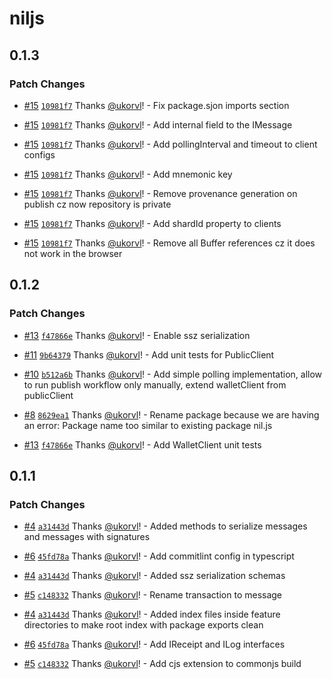 # niljs

## 0.1.3

### Patch Changes

- [#15](https://github.com/NilFoundation/nil.js/pull/15) [`10981f7`](https://github.com/NilFoundation/nil.js/commit/10981f7b2335847d93b71c900686e6625e818fa7) Thanks [@ukorvl](https://github.com/ukorvl)! - Fix package.sjon imports section

- [#15](https://github.com/NilFoundation/nil.js/pull/15) [`10981f7`](https://github.com/NilFoundation/nil.js/commit/10981f7b2335847d93b71c900686e6625e818fa7) Thanks [@ukorvl](https://github.com/ukorvl)! - Add internal field to the IMessage

- [#15](https://github.com/NilFoundation/nil.js/pull/15) [`10981f7`](https://github.com/NilFoundation/nil.js/commit/10981f7b2335847d93b71c900686e6625e818fa7) Thanks [@ukorvl](https://github.com/ukorvl)! - Add pollingInterval and timeout to client configs

- [#15](https://github.com/NilFoundation/nil.js/pull/15) [`10981f7`](https://github.com/NilFoundation/nil.js/commit/10981f7b2335847d93b71c900686e6625e818fa7) Thanks [@ukorvl](https://github.com/ukorvl)! - Add mnemonic key

- [#15](https://github.com/NilFoundation/nil.js/pull/15) [`10981f7`](https://github.com/NilFoundation/nil.js/commit/10981f7b2335847d93b71c900686e6625e818fa7) Thanks [@ukorvl](https://github.com/ukorvl)! - Remove provenance generation on publish cz now repository is private

- [#15](https://github.com/NilFoundation/nil.js/pull/15) [`10981f7`](https://github.com/NilFoundation/nil.js/commit/10981f7b2335847d93b71c900686e6625e818fa7) Thanks [@ukorvl](https://github.com/ukorvl)! - Add shardId property to clients

- [#15](https://github.com/NilFoundation/nil.js/pull/15) [`10981f7`](https://github.com/NilFoundation/nil.js/commit/10981f7b2335847d93b71c900686e6625e818fa7) Thanks [@ukorvl](https://github.com/ukorvl)! - Remove all Buffer references cz it does not work in the browser

## 0.1.2

### Patch Changes

- [#13](https://github.com/NilFoundation/nil.js/pull/13) [`f47866e`](https://github.com/NilFoundation/nil.js/commit/f47866ebf12dff028f90283bf23158365a7a53f8) Thanks [@ukorvl](https://github.com/ukorvl)! - Enable ssz serialization

- [#11](https://github.com/NilFoundation/nil.js/pull/11) [`9b64379`](https://github.com/NilFoundation/nil.js/commit/9b643799c27f9014158fe612a169ee673c2640f1) Thanks [@ukorvl](https://github.com/ukorvl)! - Add unit tests for PublicClient

- [#10](https://github.com/NilFoundation/nil.js/pull/10) [`b512a6b`](https://github.com/NilFoundation/nil.js/commit/b512a6bb0c8ecfcd8bb4ead44e6241494402afb2) Thanks [@ukorvl](https://github.com/ukorvl)! - Add simple polling implementation, allow to run publish workflow only manually, extend walletClient from publicClient

- [#8](https://github.com/NilFoundation/nil.js/pull/8) [`8629ea1`](https://github.com/NilFoundation/nil.js/commit/8629ea139786c866f89907e46a828c32d61c76d9) Thanks [@ukorvl](https://github.com/ukorvl)! - Rename package because we are having an error: Package name too similar to existing package nil.js

- [#13](https://github.com/NilFoundation/nil.js/pull/13) [`f47866e`](https://github.com/NilFoundation/nil.js/commit/f47866ebf12dff028f90283bf23158365a7a53f8) Thanks [@ukorvl](https://github.com/ukorvl)! - Add WalletClient unit tests

## 0.1.1

### Patch Changes

- [#4](https://github.com/NilFoundation/nil.js/pull/4) [`a31443d`](https://github.com/NilFoundation/nil.js/commit/a31443d0fc7515f88b2cbd4ec1cf85a3dc97505c) Thanks [@ukorvl](https://github.com/ukorvl)! - Added methods to serialize messages and messages with signatures

- [#6](https://github.com/NilFoundation/nil.js/pull/6) [`45fd78a`](https://github.com/NilFoundation/nil.js/commit/45fd78a87b109e06b9195d8a44c26f43a1ae4801) Thanks [@ukorvl](https://github.com/ukorvl)! - Add commitlint config in typescript

- [#4](https://github.com/NilFoundation/nil.js/pull/4) [`a31443d`](https://github.com/NilFoundation/nil.js/commit/a31443d0fc7515f88b2cbd4ec1cf85a3dc97505c) Thanks [@ukorvl](https://github.com/ukorvl)! - Added ssz serialization schemas

- [#5](https://github.com/NilFoundation/nil.js/pull/5) [`c148332`](https://github.com/NilFoundation/nil.js/commit/c148332e951cfc970d0ccfe27552d15e7badf900) Thanks [@ukorvl](https://github.com/ukorvl)! - Rename transaction to message

- [#4](https://github.com/NilFoundation/nil.js/pull/4) [`a31443d`](https://github.com/NilFoundation/nil.js/commit/a31443d0fc7515f88b2cbd4ec1cf85a3dc97505c) Thanks [@ukorvl](https://github.com/ukorvl)! - Added index files inside feature directories to make root index with package exports clean

- [#6](https://github.com/NilFoundation/nil.js/pull/6) [`45fd78a`](https://github.com/NilFoundation/nil.js/commit/45fd78a87b109e06b9195d8a44c26f43a1ae4801) Thanks [@ukorvl](https://github.com/ukorvl)! - Add IReceipt and ILog interfaces

- [#5](https://github.com/NilFoundation/nil.js/pull/5) [`c148332`](https://github.com/NilFoundation/nil.js/commit/c148332e951cfc970d0ccfe27552d15e7badf900) Thanks [@ukorvl](https://github.com/ukorvl)! - Add cjs extension to commonjs build
